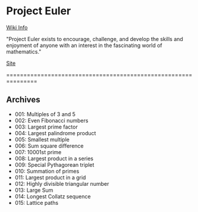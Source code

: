 # Project Euler  
  
[Wiki Info](https://en.wikipedia.org/wiki/Project_Euler)  
  
"Project Euler exists to encourage, challenge, and develop the skills and enjoyment of anyone with an interest in the fascinating world of mathematics."  
  
[Site](https://projecteuler.net/)  
  
===============================================================  
## Archives  

- 001: Multiples of 3 and 5
- 002: Even Fibonacci numbers
- 003: Largest prime factor
- 004: Largest palindrome product
- 005: Smallest multiple
- 006: Sum square difference  
- 007: 10001st prime  
- 008: Largest product in a series  
- 009: Special Pythagorean triplet  
- 010: Summation of primes  
- 011: Largest product in a grid  
- 012: Highly divisible triangular number  
- 013: Large Sum  
- 014: Longest Collatz sequence  
- 015: Lattice paths  